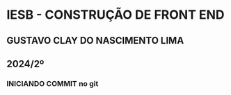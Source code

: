 # IESB - CONSTRUÇÃO DE FRONT END

## GUSTAVO CLAY DO NASCIMENTO LIMA

## 2024/2º


### INICIANDO COMMIT no git